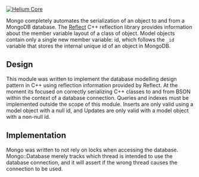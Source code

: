 <a href="http://heliumproject.github.io/">![Helium Core](https://raw.github.com/HeliumProject/Core/master/Documentation/Helium.png)</a>

Mongo completely automates the serialization of an object to and from a MongoDB database.  The [Reflect](https://github.com/HeliumProject/Reflect) C++ reflection library provides information about the member variable layout of a class of object.  Model objects contain only a single new member variable: id, which follows the `_id` variable that stores the internal unique id of an object in MongoDB.

## Design

This module was written to implement the database modelling design pattern in C++ using reflection information provided by Reflect.  At the moment its focused on correctly serializing C++ classes to and from BSON within the context of a database connection.  Queries and indexes must be implemented outside the scope of this module.  Inserts are only valid using a model object with a null id, and Updates are only valid with a model object with a non-null id.

## Implementation

Mongo was written to not rely on locks when accessing the database.  Mongo::Database merely tracks which thread is intended to use the database connection, and it will assert if the wrong thread causes the connection to be used.
